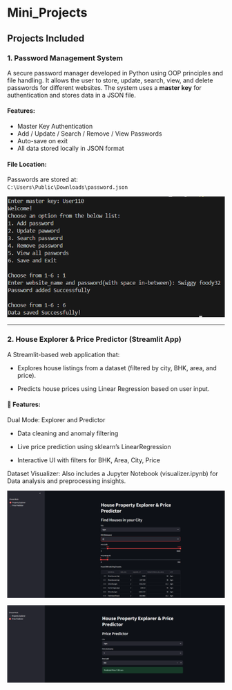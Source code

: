 # Mini_Projects

## Projects Included

### 1. Password Management System 

A secure password manager developed in Python using OOP principles and file handling. It allows the user to store, update, search, view, and delete passwords for different websites. The system uses a **master key** for authentication and stores data in a JSON file.

#### Features:
- Master Key Authentication
- Add / Update / Search / Remove / View Passwords
- Auto-save on exit
- All data stored locally in JSON format

#### File Location:
Passwords are stored at:  
`C:\Users\Public\Downloads\password.json`

![Sample Run](Sample_run.png)

---

### 2. House Explorer & Price Predictor (Streamlit App)
A Streamlit-based web application that:

- Explores house listings from a dataset (filtered by city, BHK, area, and price).

- Predicts house prices using Linear Regression based on user input.

#### 🔹 Features:
Dual Mode: Explorer and Predictor

- Data cleaning and anomaly filtering

- Live price prediction using sklearn’s LinearRegression

- Interactive UI with filters for BHK, Area, City, Price

Dataset Visualizer: Also includes a Jupyter Notebook (visualizer.ipynb) for Data analysis and preprocessing insights.

![Sample Run](Sample_App_Explorer.png)

![Sample Run](Sample_App_Predictor.png)
